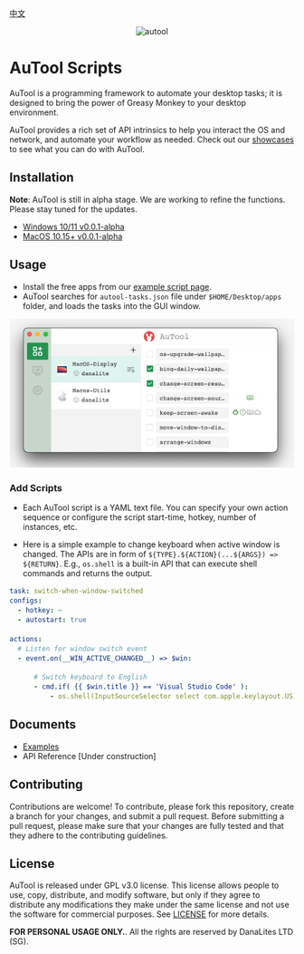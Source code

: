[中文](docs/README-zh.md)
<p align="center">
  <img src="imgs/banner.png" height="90" title="autool">
</p>

# AuTool Scripts
AuTool is a programming framework to automate your desktop tasks; it is designed to bring the power of Greasy Monkey to your desktop environment.

AuTool provides a rich set of API intrinsics to help you interact the OS and network, and automate your workflow as needed. Check out our [showcases](#showcases) to see what you can do with AuTool.

## Installation
**Note**: AuTool is still in alpha stage. We are working to refine the functions. Please stay tuned for the updates.

- [Windows 10/11 v0.0.1-alpha](https://github.com/danalites/autool/releases/tag/v0.01)
- [MacOS 10.15+ v0.0.1-alpha](https://github.com/danalites/autool/releases/tag/v0.01)


## Usage
- Install the free apps from our [example script page](https://danalites.github.io/autool/docs/basics/apps-macos-display/).
- AuTool searches for `autool-tasks.json` file under `$HOME/Desktop/apps` folder, and loads the tasks into the GUI window.

<p align="center">
  <img src="imgs/demo-loaded-apps.png" width="600" title="autool">
</p>

### Add Scripts
- Each AuTool script is a YAML text file. You can specify your own action sequence or configure the script start-time, hotkey, number of instances, etc.

- Here is a simple example to change keyboard when active window is changed. The APIs are in form of `${TYPE}.${ACTION}(...${ARGS}) => ${RETURN}`. E.g., `os.shell` is a built-in API that can execute shell commands and returns the output.

```yaml
task: switch-when-window-switched
configs:
  - hotkey: ~
  - autostart: true

actions:
  # Listen for window switch event
  - event.on(__WIN_ACTIVE_CHANGED__) => $win:

      # Switch keyboard to English 
      - cmd.if( {{ $win.title }} == 'Visual Studio Code' ):
          - os.shell(InputSourceSelector select com.apple.keylayout.US)
```

## Documents
- [Examples](https://danalites.github.io/autool/docs/basics/apps-macos-display)
- API Reference [Under construction]


## Contributing
Contributions are welcome! To contribute, please fork this repository, create a branch for your changes, and submit a pull request. Before submitting a pull request, please make sure that your changes are fully tested and that they adhere to the contributing guidelines.

## License
AuTool is released under GPL v3.0 license. This license allows people to use, copy, distribute, and modify software, but only if they agree to distribute any modifications they make under the same license and not use the software for commercial purposes. See [LICENSE](LICENSE) for more details.

**FOR PERSONAL USAGE ONLY.**. All the rights are reserved by DanaLites LTD (SG).